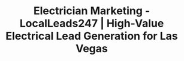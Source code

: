 ---
title: "Electrician Marketing - LocalLeads247 | High-Value Electrical Lead Generation for Las Vegas"

hero:
  title: "Power Your Growth with <span class='text-accent/85'>High-Voltage Electrical Leads</span>"
  description: "Stop competing for low-margin service calls. Our system is designed to attract exclusive, high-value leads for panel upgrades, EV charger installations, and commercial projects for your <span class='font-bold'>Las Vegas electrical business.</span>"
  buttonText: "Get Your Free Electrical Lead-Gen Plan"
  buttonLink: "/contact/"

featureHighlight:
  title: "Struggling to Land High-Ticket Commercial & "
  titleHighlight: "Residential Jobs?"
  description: "<span class='text-2xl'>You're an expert electrician, but your marketing brings in a flood of small, unprofitable repair calls. Meanwhile, your competitors are landing the lucrative panel upgrades, full residential rewires, and commercial contracts. <span class='text-accent/85'>It's time to build a marketing system that attracts the jobs you actually want.</span></span>"

services:
  badgeText: "ELECTRICIAN"
  title: "Our Solution: The Growth System "
  highlightedText: "for Electricians"
  description: "We apply our proven framework to the specific needs of the Las Vegas electrical industry."
  services:
    - title: "<span class='text-accent'>Attract </span> High-Value Projects"
      description: "Our <span class='font-bold'>Semantic SEO</span> builds your authority for profitable keywords like 'EV charger installation Las Vegas,' 'commercial electrician,' and 'electrical panel upgrade,' putting you in front of customers with big projects."
      link: "/services/semantic-seo/"
    - title: "<span class='text-accent'>Manage </span> Quotes & Projects"
      description: "Our <span class='font-bold'>Business OS</span> streamlines your sales process. Send detailed quotes for large projects, automate follow-ups, and manage your job pipeline from one central, easy-to-use platform."
      link: "/services/business-os/"
    - title: "<span class='text-accent'>Get </span> Emergency Calls Now"
      description: "Our <span class='font-bold'>PPC campaigns</span> are laser-focused on capturing users searching for 'emergency electrician near me.' We drive profitable, ready-to-book service calls directly to your phone."
      link: "/services/ppc-management/"

frameworks:
  badgeText: "ELECTRICAL SERVICES"
  title: "Marketing for Your Most "
  highlightedText: "Profitable Electrical Services"
  description: "We build custom strategies to generate leads for your highest-margin services:"
  showNiches: false
  contentTitle: "Marketing for Your High-Value Electrical Services"
  servicesList:
    - "Electrical Panel Upgrades"
    - "EV Charger Installation"
    - "Commercial Electrical Services"
    - "Full Residential Rewiring"
    - "Custom Lighting Installation"
    - "24/7 Emergency Repairs"

blockquote:
  title: "We went from small repair jobs to landing "
  titleHighlight: "major commercial contracts."
  quote: "Our business was stuck in a rut of small, low-profit residential repairs. LocalLeads247 built a strategy that positioned us as experts in commercial electrical work and EV charger installation. The quality of leads we get now is night and day. Their system has been instrumental in our growth."
  author: "John Smith"
  company: "Owner of Electric Co, North Las Vegas"
  ctaText: "See More Success Stories"
  ctaLink: "/case-studies/"

cta:
  title: "Ready to Supercharge Your "
  highlightedText: "Electrical Business?"
  description: "Schedule your free, no-obligation strategy session today. We'll analyze your local competitors and show you the exact plan we'd use to generate a consistent flow of high-value electrical jobs in Las Vegas."
  buttonText: "Get My Free Electrical Lead-Gen Plan"
  buttonLink: "/contact/"
---